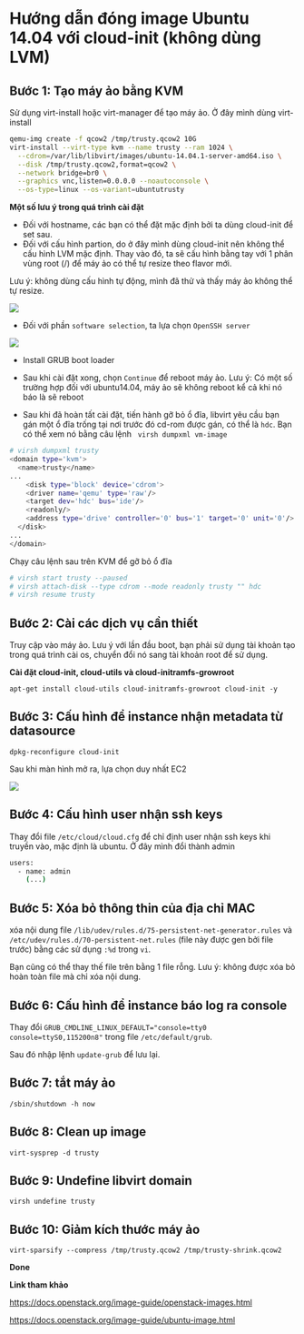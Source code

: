 # Hướng dẫn đóng image Ubuntu 14.04 với cloud-init (không dùng LVM)

## Bước 1: Tạo máy ảo bằng KVM

Sử dụng virt-install hoặc virt-manager để tạo máy ảo. Ở đây mình dùng virt-install

``` sh
qemu-img create -f qcow2 /tmp/trusty.qcow2 10G
virt-install --virt-type kvm --name trusty --ram 1024 \
  --cdrom=/var/lib/libvirt/images/ubuntu-14.04.1-server-amd64.iso \
  --disk /tmp/trusty.qcow2,format=qcow2 \
  --network bridge=br0 \
  --graphics vnc,listen=0.0.0.0 --noautoconsole \
  --os-type=linux --os-variant=ubuntutrusty
```

**Một số lưu ý trong quá trình cài đặt**

- Đối với hostname, các bạn có thể đặt mặc định bởi ta dùng cloud-init để set sau.
- Đối với cấu hình partion, do ở đây mình dùng cloud-init nên không thể cấu hình LVM mặc định.
Thay vào đó, ta sẽ cấu hình bằng tay với 1 phân vùng root (/) để máy ảo có thể tự resize theo flavor mới.

Lưu ý: không dùng cấu hình tự động, mình đã thử và thấy máy ảo không thể tự resize.

<img src="http://i.imgur.com/hI7aW14.png">

- Đối với phần `software selection`, ta lựa chọn `OpenSSH server`

<img src="http://i.imgur.com/oLB72zc.png">

- Install GRUB boot loader

- Sau khi cài đặt xong, chọn `Continue` để reboot máy ảo.
Lưu ý: Có một số trường hợp đối với ubuntu14.04, máy ảo sẽ không reboot kể cả khi nó báo là sẽ reboot

- Sau khi đã hoàn tất cài đặt, tiến hành gỡ bỏ ổ đĩa, libvirt yêu cầu bạn gán một ổ đĩa trống tại nơi trước đó cd-rom được gán, có thể là `hdc`. Bạn có thể xem nó bằng câu lệnh ` virsh dumpxml vm-image`

``` sh
# virsh dumpxml trusty
<domain type='kvm'>
  <name>trusty</name>
...
    <disk type='block' device='cdrom'>
    <driver name='qemu' type='raw'/>
    <target dev='hdc' bus='ide'/>
    <readonly/>
    <address type='drive' controller='0' bus='1' target='0' unit='0'/>
  </disk>
...
</domain>
```

Chạy câu lệnh sau trên KVM để gỡ bỏ ổ đĩa

``` sh
# virsh start trusty --paused
# virsh attach-disk --type cdrom --mode readonly trusty "" hdc
# virsh resume trusty
```

## Bước 2: Cài các dịch vụ cần thiết

Truy cập vào máy ảo. Lưu ý với lần đầu boot, bạn phải sử dụng tài khoản tạo trong quá trình cài os, chuyển đổi nó sang tài khoản root để sử dụng.

**Cài đặt cloud-init, cloud-utils và cloud-initramfs-growroot**

`apt-get install cloud-utils cloud-initramfs-growroot cloud-init -y`

## Bước 3: Cấu hình để instance nhận metadata từ datasource

`dpkg-reconfigure cloud-init`

Sau khi màn hình mở ra, lựa chọn duy nhất EC2

<img src="http://i.imgur.com/o2e5Gwm.png">

## Bước 4: Cấu hình user nhận ssh keys

Thay đổi file `/etc/cloud/cloud.cfg` để chỉ định user nhận ssh keys khi truyền vào, mặc định là ubuntu. Ở đây mình đổi thành admin

``` sh
users:
  - name: admin
    (...)
```

## Bước 5: Xóa bỏ thông thin của địa chỉ MAC

xóa nội dung file `/lib/udev/rules.d/75-persistent-net-generator.rules` và `/etc/udev/rules.d/70-persistent-net.rules` (file này được gen bởi file trước) bằng các sử dụng `:%d`  trong `vi`.

Bạn cũng có thể thay thế file trên bằng 1 file rỗng. Lưu ý: không được xóa bỏ hoàn toàn file mà chỉ xóa nội dung.

## Bước 6: Cấu hình để instance báo log ra console

Thay đổi `GRUB_CMDLINE_LINUX_DEFAULT="console=tty0 console=ttyS0,115200n8"` trong file `/etc/default/grub`.

Sau đó nhập lệnh `update-grub` để lưu lại.

## Bước 7: tắt máy ảo

`/sbin/shutdown -h now`

## Bước 8: Clean up image

`virt-sysprep -d trusty`

## Bước 9: Undefine libvirt domain

`virsh undefine trusty`

## Bước 10: Giảm kích thước máy ảo

`virt-sparsify --compress /tmp/trusty.qcow2 /tmp/trusty-shrink.qcow2`

**Done**

**Link tham khảo**

https://docs.openstack.org/image-guide/openstack-images.html

https://docs.openstack.org/image-guide/ubuntu-image.html
